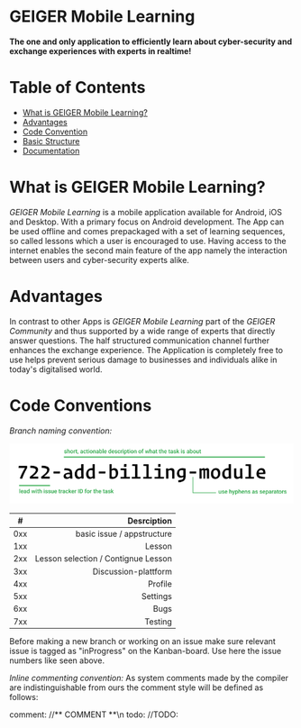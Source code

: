 # GEIGER Mobile Learning

**The one and only application to efficiently learn about cyber-security and exchange experiences with experts in realtime!**

# Table of Contents
- [What is GEIGER Mobile Learning?](#what-is-geiger-mobile-learning)
- [Advantages](#advantages)
- [Code Convention](#code-conventions)
- [Basic Structure](#basic-structure)
- [Documentation](#documentation)

# What is GEIGER Mobile Learning?
*GEIGER Mobile Learning* is a mobile application available for Android, iOS and Desktop. 
With a primary focus on Android development. The App can be used offline and comes prepackaged with a set of learning sequences, so called lessons which a user is encouraged to use.
Having access to the internet enables the second main feature of the app namely the interaction between users and cyber-security experts alike.

# Advantages
In contrast to other Apps is *GEIGER Mobile Learning* part of the *GEIGER Community* and thus supported by a wide range of experts that directly answer questions.
The half structured communication channel further enhances the exchange experience. The Application is completely free to use helps prevent serious damage to businesses and individuals alike in today's digitalised world.

# Code Conventions
*Branch naming convention:*

![Alt text](./docs/img/convention.png?raw=true "Title")

| #   | Desrciption |
| ------------- | -----:|
| 0xx | basic issue / appstructure |
| 1xx | Lesson |
| 2xx | Lesson selection / Contignue Lesson |
| 3xx | Discussion-plattform |
| 4xx | Profile |
| 5xx | Settings |
| 6xx | Bugs |
| 7xx | Testing |

Before making a new branch or working on an issue make sure relevant issue is tagged as "inProgress" on the Kanban-board. Use here the issue numbers like seen above.

*Inline commenting convention:*
As system comments made by the compiler are indistinguishable from ours the comment style will be defined as follows:

comment:  //\*\* COMMENT \*\*\n
todo:     //TODO:

